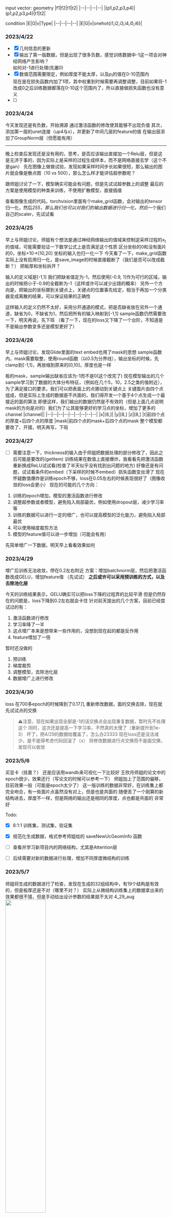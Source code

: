 input vector:
geometry
|f1|f2|t1|t2|
|--|--|--|--|
|(p1,p2,p3,p4)|(p1,p2,p3,p4)|t1|t2|

condition
|E|G|v|Type|
|--|--|--|--|
|E|G|v|onehot{i1,i2,i3,i4,i5,i6}|


### 2023/4/22
- [x] 几何信息的更新 
- [x] 输出了第一版数据，但是出现了很多负数，感觉训练数据中-1这一项会对神经网络产生影响？  
    如何对-1进行处理(先置0)
- [x] 数值范围需要限定，例如厚度不能太厚，以及$p_i$的值在0-10范围内  
  现在是在损失函数内加了1项，其中权重到时候需要再调整调整，目前如果将-1改成0之后训练数据都落在0-10这个范围内了，所以直接做损失函数也没有意义
- [ ] 
### 2023/4/24
今天发现还是有负数，开始溯源
通过激活函数的修改使其能够不出现负值
其次，添加第一层的unet连接（up4与x），并更新了中间几层的feature的值
在输出层添加了GroupNorm层（但愿能有用）

---
晚上检查后发现还是没有用的，思考，是否应该输出直接加一个Relu层，但是这是无济于事的，因为实际上是采样的过程生成样本，而不是网络直接去学（这个不是gan）
先在图像上做做试验，发现如果采样时间步长如果很短，那么输出的图片就会像是散点图（10 vs 500），那么怎么样才能评估超参数呢？

跟师姐讨论了一下，模型确实可能会有问题，但是先试试超参数上的调整
最后的方案是使用模型的种类来训练，不使用扩散模型，直接插值

查看图像生成的代码，torchvision里面有个make_grid函数，会对输出的tensor归一化，然后*255，那么我们也可以对我们的输出数据进行归一化，然后*一个我们自己的scaler，先试试看

### 2023/4/25
早上与师姐讨论，师姐有个想法是通过神经网络输出的值域来控制逆采样过程的$x_t$的值域，可能需要验证一下数学公式上是否满足这个性质
区分坐标的0和没有面片的0，坐标+10->[10,20]
坐标的输入也归一化一下
今天看了一下，make_grid函数实际上没有启用归一化，是save_image的时候直接截断了（我们是否可以改成截断？）
把板厚和坐标拆开？

输入的定义域是[-1,1] 我们把缺省值定为-1，然后使用[-0.9, 1]作为可行的区域，输出的时候把小于-0.9的全截断为-1（这样或许可以减少出错的概率）
另外一个方向是，把输出的坐标挪到关键点上，关键点的位置事先给定，相当于再加一个分类器变成离散的结果，可以保证结果的正确性

这样输入的定义仍然不太好，采用分开通道的模式，把是否缺省放在另外一个通道，缺省为0，不缺省为1，然后把所有的输入映射到[-1,1]
sample函数仍然需要改一下，明天再说，先下班
（看了一下，现在的loss又下降了一个台阶，不知道是不是输出参数变多还是模型更好了）

### 2023/4/26
早上与师姐讨论，发现Glide里面的text embed也用了mask的思想
sample函数内，mask需要取整，使用round函数（以0.5为分界线），输出坐标的时候，先clamp到[-1,1]，再放缩到原来的[0,10]，厚度也是一样

板的mask，sample输出缺省应该为-1而不是0(这个改完了)
现在模型输出的几个sample学习到了数据的大体分布特征，（例如在几个5，10，2.5之类的值附近），为了满足接口的要求，我们可以把表面上的点挪动到关键点上
关键面片由四个点组成，但是实际上生成的数据是不共面的，我们得开发一个基于4个点生成一个最接近的面的算法
即便这样，我们输出的数据仍然是不有效的（但是上面几点说明mask的方向是对的）我们为了让其能够更好的学习点的坐标，增加了更多的channel
|channel||
|--|--|--|--|--|--|--|--|--|
|x|[8,]|
|y|[8,]
|z|[8,]
|t|前四个点的厚度+后四个点的厚度
|mask|前四个点的mask+后四个点的mask
整个模型都要改了，开摆，明天再写，下班

### 2023/4/27
- [ ] 需要注意一下，thickness的输入由于师姐把数据处理的部分修改了，因此之后可能是要改的(getitem)
训练结果在数值上直接爆炸，我看看先把激活函数重新换成ReLU试试看(检查了半天似乎没有找到出问题的地方)
好像还是有问题，试试看条件的embed（下采样的时候不embed）损失函数变丝滑了
现在怀疑数值爆炸是训练epoch不够，loss在0.05左右的时候表现很好了（图像收敛的loss会更小）
现在的可能的几个方向：
1. 训练的epoch增加，模型的激活函数进行修改
2. 调整超参数或者模型，避免陷入局部最优，例如使用dropout层，减少学习率等
3. 训练的数据可以进行一定的增广，也可以提高模型的泛化能力，避免陷入局部最优
4. 可以使用梯度裁剪方法
5. 模型的feature值可以进一步增加（可能会有用）

先简单增广一下数据，明天早上看看效果如何

### 2023/4/29
增广后训练无法收敛，停在0.2左右附近
方案：增加batchnorm层，然后把激活函数改成GELU，增加feature值 （先试试）
**之后或许可以采用预训练的方式，以及去除池化层**

今天的训练结果表示，GELU确实可以把loss下降的过程弄的比较平滑
但是仍然存在的问题是，loss下降到0.2左右就会卡住
针对前天提出的几个方案，目前已经尝试过的有：
1. 激活函数进行修改
2. 学习率降了一半
3. 这点增广本来是想带来一些作用的，没想到现在起的都是反作用
4. feature增加了一倍

暂时还没做的
1. 预训练
2. 梯度裁剪
3. 调整模型，去除池化层
4. 数据增广上进行修改

### 2023/4/30
loss 在700多epoch的时候降到了0.17几
重新修改数据，面的交换去除，现在就先试试点的交换
> ⚠️注意，现在如果出现全部是-1的话交换点会出现重复数据，暂时先不处理这个
同时，这次还是提高一下学习率，不然真的太慢了（重新提升到1e-3）
坏了，把4/29的数据给覆盖了，怎么办23333
现在loss还是没法减少，是不是得考虑代码回滚了（x）
将修改数据进行点交换而不是面交换，发现可以收敛

### 2023/5/6
买显卡（技嘉？）
还是应该用wandb来可视化一下比较好
王欣月师姐的论文中的epoch很少，效果还行（写论文的时候可以参考一下）
师姐加上了范围的偏移，目前效果一般（可能是epoch太少了）
这一版训练的数据非常好，在训练集上都完全吻合，有一些面片点虽然没有对上，但是也是共面的
随便丢了一个刚算的新结构进去，厚度不一样，但是网络的输出还是相同的厚度，点也都是共面的
非常好

Todo:
- [x] 8:1:1 训练集，测试集，验证集
- [x] 规范化生成数据，格式参考师姐给的 saveNewUcGeomInfo 函数
- [ ] 查看并学习新项目内的网络结构，尤其是Attention层
- [ ] 后续需要对新的数据进行处理，增加不同厚度微结构的训练


### 2023/5/7
师姐将生成的数据进行了检查，发现在生成的32组结构中，有19个结构是有效的，但是板厚还是不对（哪里不对？）
实际上从微结构训练集上的数据拿出来的效果都很不错，但是手动给出设计参数的结果就不太对
4_29_aug
<img src="readme_files/0507.png" width = "50%" />

根据师姐的反馈，这些微结构无效的原因有两条：1. 四点不共面 2. 三点共线
增加了几项todo
Todo:
- [ ] 增加三点共线转三个点的步骤
- [ ] 增加挪动关键点的过程：关键点坐标[0, 2.5 ,3.333333, 5.0 , 6.666667 , 7.5 ,10]
- [ ] 最好还是能够直接要到下游任务的所有源代码
- [ ] 王欣月师姐的论文
- [ ] 把池化换成别的方式，如跨步卷积

另外一个想法是，有的点确实不在关键点上，是否可以设计一个从四个点产生一个最合适平面的算法（例如最近垂直距离，然后超过一定距离的就判断失效）
我们精确的引导信息实际上可能会被激活函数给抹掉，那么怎么样来结合回归问题的精确性以及一般神经网络里面激活函数的种种特性呢？

### 2023/5/8
增加了wandb可视化训练过程
将训练数据，测试数据，验证数据进行分离，训练和验证数据实时显示，测试数据保存为pth文件
去除卷积层进行训练->挂了，且效果一般
现在使用跨步卷积